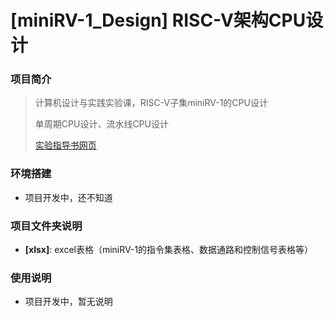 # [miniRV-1_Design] RISC-V架构CPU设计

### 项目简介
> 计算机设计与实践实验课，RISC-V子集miniRV-1的CPU设计
>
> 单周期CPU设计、流水线CPU设计
>
> [实验指导书网页](https://hitsz-cslab.gitee.io/organ/)




### 环境搭建

* 项目开发中，还不知道



### 项目文件夹说明

* **[xlsx]**: excel表格（miniRV-1的指令集表格、数据通路和控制信号表格等）



### 使用说明

* 项目开发中，暂无说明


